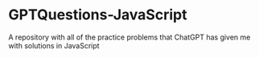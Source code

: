 # GPTQuestions-JavaScript
A repository with all of the practice problems that ChatGPT has given me with solutions in JavaScript
